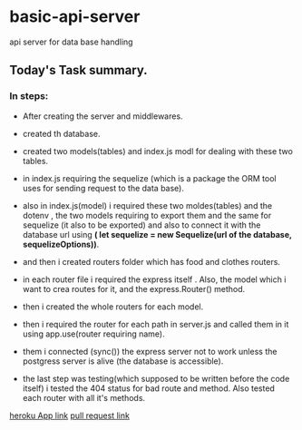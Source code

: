 # basic-api-server
api server for data base handling 
## Today's Task summary.
### In steps:
* After creating the server and middlewares.
* created th database.
* created  two models(tables) and index.js modl for dealing with these two tables.
* in index.js requiring the sequelize (which is a package the ORM tool uses for sending request to the data base).
* also in index.js(model) i required these two moldes(tables) and the dotenv , the two models requiring to export them and the same for sequelize (it also to be exported) and also to connect it with the database url using **(  let sequelize = new Sequelize(url of the database, sequelizeOptions))**.

* and then i created routers folder which has food and clothes routers.
* in each router file i required the express itself . Also, the model which i want to crea routes for it, and the express.Router() method.
* then i created the whole routers for each model.
* then i required the router for each path in server.js and called them in it using app.use(router requiring name).
* them i connected (sync()) the express server not to work unless the postgress server is alive (the database is accessible).
* the last step was testing(which supposed to be written before the code itself) i tested the 404 status for bad route and method.
 Also tested each router with all it's methods.
 
 [heroku App link](https://ibrahim-class03-app.herokuapp.com)
 [pull request link](https://github.com/ibrahimalaqoul/basic-api-server/pull/4)
